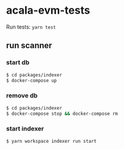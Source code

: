 # acala-evm-tests

Run tests: `yarn test`

## run scanner 

### start db

```bash
$ cd packages/indexer
$ docker-compose up
```

### remove db

```bash
$ cd packages/indexer
$ docker-compose stop && docker-compose rm
```

### start indexer

```bash
$ yarn workspace indexer run start
```


